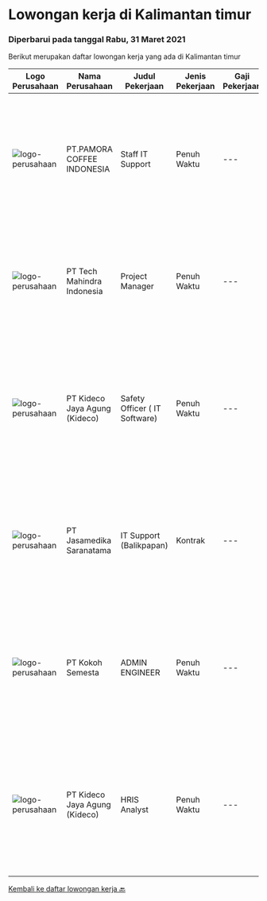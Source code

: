 
  # Lowongan kerja di Kalimantan timur

  ### Diperbarui pada tanggal Rabu, 31 Maret 2021

  Berikut merupakan daftar lowongan kerja yang ada di Kalimantan timur

  |Logo Perusahaan | Nama Perusahaan | Judul Pekerjaan | Jenis Pekerjaan | Gaji Pekerjaan | Lokasi | Deskripsi | Tanggal diunggah | Pranala |
  | -------------- | --------------- | --------------- | --------- | --------- | -------------- | ------- | ----------- | ----------- |
  |![logo-perusahaan](https://image-service-cdn.seek.com.au/1d6489b5667bb4138f58bb46f8842f85f7562d54/ee4dce1061f3f616224767ad58cb2fc751b8d2dc)|PT.PAMORA COFFEE INDONESIA|Staff IT Support|Penuh Waktu|---|Balikpapan|Kualifikasi: Pendidikan minimal D3 TI  Memahami jaringan LAN dan WAN  Sehat jasmani dan rohani  Usia maksimal 35 tahun  Memiliki pengalaman minimal 1...|Jumat, 26 Maret 2021|https://www.jobstreet.co.id/id/job/staff-it-support-3491805?token=0~39fea84b-ddf9-4793-a454-1c66586831db&sectionRank=1&jobId=jobstreet-id-job-3491805|
|![logo-perusahaan](https://image-service-cdn.seek.com.au/a6196fde7cd70a388b93af957f34d07a95d8097f/ee4dce1061f3f616224767ad58cb2fc751b8d2dc)|PT Tech Mahindra Indonesia|Project Manager|Penuh Waktu|---|Kalimantan Timur|Hi, Greeting from Tech Mahindra!!, We are currently looking for Project Manager Posotion with us.Below are the detailed job description as...|Kamis, 25 Maret 2021|https://www.jobstreet.co.id/id/job/project-manager-3491265?token=0~39fea84b-ddf9-4793-a454-1c66586831db&sectionRank=2&jobId=jobstreet-id-job-3491265|
|![logo-perusahaan](https://image-service-cdn.seek.com.au/67130d3f14c1e2e78cc4c28fd34958c59b861449/ee4dce1061f3f616224767ad58cb2fc751b8d2dc)|PT Kideco Jaya Agung (Kideco)|Safety Officer ( IT Software)|Penuh Waktu|---|Balikpapan|o  Candidate must possess at least bachelor degree in IT (IPK Minimal 3,0)o  Minimal 1 years experience in IT (Programmer, Software Developer, ect)o ...|Sabtu, 13 Maret 2021|https://www.jobstreet.co.id/id/job/safety-officer-it-software-3480473?token=0~39fea84b-ddf9-4793-a454-1c66586831db&sectionRank=3&jobId=jobstreet-id-job-3480473|
|![logo-perusahaan](https://image-service-cdn.seek.com.au/734f8c057f6a5e8a9a19a02418d540024c020707/ee4dce1061f3f616224767ad58cb2fc751b8d2dc)|PT Jasamedika Saranatama|IT Support (Balikpapan)|Kontrak|---|Balikpapan|Deskripsi Pekerjaan: Merancang instalasi, konfigurasi, monitoring dan evaluasi infrastruktur IT (Software, Hardware dan jaringan) Meningkatkan...|Rabu, 10 Maret 2021|https://www.jobstreet.co.id/id/job/it-support-balikpapan-3477785?token=0~39fea84b-ddf9-4793-a454-1c66586831db&sectionRank=4&jobId=jobstreet-id-job-3477785|
|![logo-perusahaan](https://image-service-cdn.seek.com.au/4678587a86d269f871cbeda4f9a676994a2f67c6/ee4dce1061f3f616224767ad58cb2fc751b8d2dc)|PT Kokoh Semesta|ADMIN ENGINEER|Penuh Waktu|---|Balikpapan|KUALIFIKASI : Usia Maksimal 30 Tahun Pendidikan Minimum D3 / S1 dari Teknik Komputer atau Ilmu Komputer (Semua Jurusan) Fresh Graduate Welcome atau...|Rabu, 10 Maret 2021|https://www.jobstreet.co.id/id/job/admin-engineer-3478382?token=0~39fea84b-ddf9-4793-a454-1c66586831db&sectionRank=5&jobId=jobstreet-id-job-3478382|
|![logo-perusahaan](https://image-service-cdn.seek.com.au/67130d3f14c1e2e78cc4c28fd34958c59b861449/ee4dce1061f3f616224767ad58cb2fc751b8d2dc)|PT Kideco Jaya Agung (Kideco)|HRIS Analyst|Penuh Waktu|---|Paser|Requirements:    Candidate must possess at least diploma/ bachelor degree in Information System/ Computer Science Engineering (IPK Minimal 3,0)   ...|Selasa, 02 Maret 2021|https://www.jobstreet.co.id/id/job/hris-analyst-3470802?token=0~39fea84b-ddf9-4793-a454-1c66586831db&sectionRank=6&jobId=jobstreet-id-job-3470802|


  [Kembali ke daftar lowongan kerja 🔙](../README.md#daftar-lowongan-kerja)
  